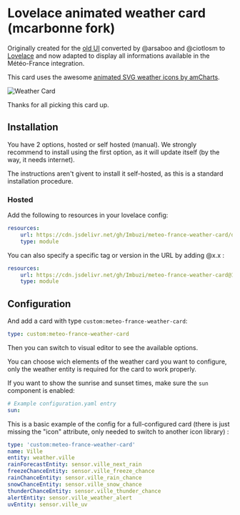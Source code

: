 # Lovelace animated weather card (mcarbonne fork)

Originally created for the [old UI](https://community.home-assistant.io/t/custom-ui-weather-state-card-with-a-question/23008) converted by @arsaboo and @ciotlosm to [Lovelace](https://community.home-assistant.io/t/custom-ui-weather-state-card-with-a-question/23008/291) and now adapted to display all informations available in the Météo-France integration.

This card uses the awesome [animated SVG weather icons by amCharts](https://www.amcharts.com/free-animated-svg-weather-icons/).

![Weather Card](https://github.com/Imbuzi/meteo-france-weather-card/blob/master/weather-card.gif?raw=true)

Thanks for all picking this card up.

## Installation

You have 2 options, hosted or self hosted (manual).
We strongly recommend to install using the first option, as it will update itself (by the way, it needs internet).

The instructions aren't givent to install it self-hosted, as this is a standard installation procedure.

### Hosted

Add the following to resources in your lovelace config:

```yaml
resources:
    url: https://cdn.jsdelivr.net/gh/Imbuzi/meteo-france-weather-card/dist/meteo-france-weather-card.js
    type: module
```

You can also specify a specific tag or version in the URL by adding @x.x :

```yaml
resources:
    url: https://cdn.jsdelivr.net/gh/Imbuzi/meteo-france-weather-card@1.1/dist/meteo-france-weather-card.js
    type: module
```

## Configuration

And add a card with type `custom:meteo-france-weather-card`:

```yaml
type: custom:meteo-france-weather-card
```

Then you can switch to visual editor to see the available options.

You can choose wich elements of the weather card you want to configure, only the weather entity is required for the card to work properly.

If you want to show the sunrise and sunset times, make sure the `sun` component is enabled:

```yaml
# Example configuration.yaml entry
sun:
```

This is a basic example of the config for a full-configured card (there is just missing the "icon" attribute, only needed to switch to another icon library) :

```yaml
type: 'custom:meteo-france-weather-card'
name: Ville
entity: weather.ville
rainForecastEntity: sensor.ville_next_rain
freezeChanceEntity: sensor.ville_freeze_chance
rainChanceEntity: sensor.ville_rain_chance
snowChanceEntity: sensor.ville_snow_chance
thunderChanceEntity: sensor.ville_thunder_chance
alertEntity: sensor.ville_weather_alert
uvEntity: sensor.ville_uv
```
